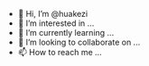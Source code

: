 - 👋 Hi, I’m @huakezi
- 👀 I’m interested in ...
- 🌱 I’m currently learning ...
- 💞️ I’m looking to collaborate on ...
- 📫 How to reach me ...

<!---
huakezi/huakezi is a ✨ special ✨ repository because its `README.md` (this file) appears on your GitHub profile.
You can click the Preview link to take a look at your changes.
--->
